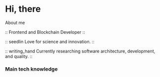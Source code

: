 # **Hi, there**

About me 

:: Frontend and Blockchain Developer ::

:: seedlin  Love for science and innovation. ::

:: writing\_hand  Currently researching software architecture, development, and quality. ::

### **Main tech knowledge**
